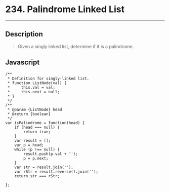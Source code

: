 # 234. Palindrome Linked List  

---

## Description

> Given a singly linked list, determine if it is a palindrome.


## Javascript

```
/**
 * Definition for singly-linked list.
 * function ListNode(val) {
 *     this.val = val;
 *     this.next = null;
 * }
 */
/**
 * @param {ListNode} head
 * @return {boolean}
 */
var isPalindrome = function(head) {
    if (head === null) {
        return true;
    }
    var result = [];
    var p = head;
    while (p !== null) {
        result.push(p.val + '');
        p = p.next;
    }
    var str = result.join('');
    var rStr = result.reverse().join('');
    return str === rStr;

};
```
